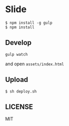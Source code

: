 # Slide

```
$ npm install -g gulp
$ npm install
```

## Develop

```
gulp watch
```

and open `assets/index.html`

## Upload

```
$ sh deploy.sh
```

## LICENSE

MIT
